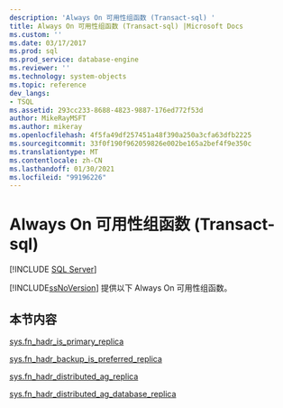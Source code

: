 ```yaml
---
description: 'Always On 可用性组函数 (Transact-sql) '
title: Always On 可用性组函数 (Transact-sql) |Microsoft Docs
ms.custom: ''
ms.date: 03/17/2017
ms.prod: sql
ms.prod_service: database-engine
ms.reviewer: ''
ms.technology: system-objects
ms.topic: reference
dev_langs:
- TSQL
ms.assetid: 293cc233-8688-4823-9887-176ed772f53d
author: MikeRayMSFT
ms.author: mikeray
ms.openlocfilehash: 4f5fa49df257451a48f390a250a3cfa63dfb2225
ms.sourcegitcommit: 33f0f190f962059826e002be165a2bef4f9e350c
ms.translationtype: MT
ms.contentlocale: zh-CN
ms.lasthandoff: 01/30/2021
ms.locfileid: "99196226"
---
```

# <a name="always-on-availability-groups-functions-transact-sql"></a>Always On 可用性组函数 (Transact-sql) 
[!INCLUDE [SQL Server](../../includes/applies-to-version/sqlserver.md)]

  [!INCLUDE[ssNoVersion](../../includes/ssnoversion-md.md)] 提供以下 Always On 可用性组函数。  
  
## <a name="in-this-section"></a>本节内容  
 [sys.fn_hadr_is_primary_replica](../../relational-databases/system-functions/sys-fn-hadr-is-primary-replica-transact-sql.md)  
  
 [sys.fn_hadr_backup_is_preferred_replica](../../relational-databases/system-functions/sys-fn-hadr-backup-is-preferred-replica-transact-sql.md)  
  
 [sys.fn_hadr_distributed_ag_replica](../../relational-databases/system-functions/sys-fn-hadr-distributed-ag-replica-transact-sql.md)  
  
 [sys.fn_hadr_distributed_ag_database_replica](../../relational-databases/system-functions/sys-fn-hadr-distributed-ag-database-replica-transact-sql.md)  
  
  
